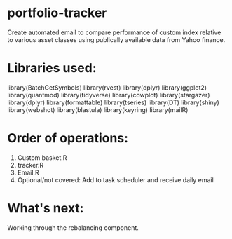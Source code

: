 # portfolio-tracker

Create automated email to compare performance of custom index relative to various asset classes using publically available data from Yahoo finance.

# Libraries used:
library(BatchGetSymbols)
library(rvest)
library(dplyr)
library(ggplot2)
library(quantmod)
library(tidyverse)
library(cowplot)
library(stargazer)
library(dplyr)
library(formattable)
library(tseries)
library(DT)
library(shiny)
library(webshot)
library(blastula)
library(keyring)
library(mailR)

# Order of operations:
1. Custom basket.R 
2. tracker.R
3. Email.R 
4. Optional/not covered: Add to task scheduler and receive daily email

# What's next:
Working through the rebalancing component.
